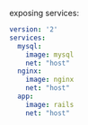 
exposing services:
```yaml
version: '2'
services:
  mysql:
    image: mysql
    net: "host"
  nginx:
    image: nginx
    net: "host"
  app:
    image: rails
    net: "host"
```
